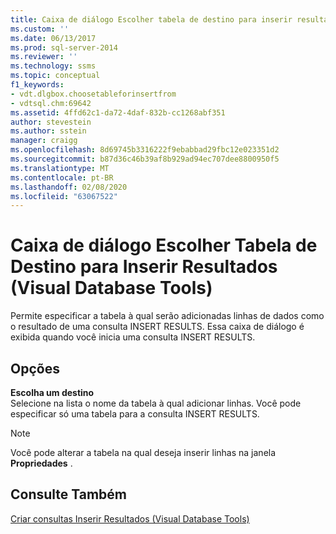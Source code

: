 ```yaml
---
title: Caixa de diálogo Escolher tabela de destino para inserir resultados (ferramentas de banco de dados Visual) | Microsoft Docs
ms.custom: ''
ms.date: 06/13/2017
ms.prod: sql-server-2014
ms.reviewer: ''
ms.technology: ssms
ms.topic: conceptual
f1_keywords:
- vdt.dlgbox.choosetableforinsertfrom
- vdtsql.chm:69642
ms.assetid: 4ffd62c1-da72-4daf-832b-cc1268abf351
author: stevestein
ms.author: sstein
manager: craigg
ms.openlocfilehash: 8d69745b3316222f9ebabbad29fbc12e023351d2
ms.sourcegitcommit: b87d36c46b39af8b929ad94ec707dee8800950f5
ms.translationtype: MT
ms.contentlocale: pt-BR
ms.lasthandoff: 02/08/2020
ms.locfileid: "63067522"
---
```

# <a name="choose-target-table-for-insert-results-dialog-box-visual-database-tools"></a>Caixa de diálogo Escolher Tabela de Destino para Inserir Resultados (Visual Database Tools)
  Permite especificar a tabela à qual serão adicionadas linhas de dados como o resultado de uma consulta INSERT RESULTS. Essa caixa de diálogo é exibida quando você inicia uma consulta INSERT RESULTS.  
  
## <a name="options"></a>Opções  
 **Escolha um destino**  
 Selecione na lista o nome da tabela à qual adicionar linhas. Você pode especificar só uma tabela para a consulta INSERT RESULTS.  
  
> [!NOTE]  
>  Você pode alterar a tabela na qual deseja inserir linhas na janela **Propriedades** .  
  
## <a name="see-also"></a>Consulte Também  
 [Criar consultas Inserir Resultados &#40;Visual Database Tools&#41;](visual-database-tools.md)  
  
  
